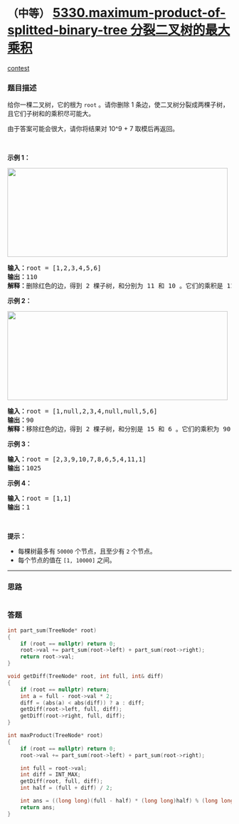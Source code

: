 # `（中等）` [5330.maximum-product-of-splitted-binary-tree 分裂二叉树的最大乘积](https://leetcode-cn.com/problems/maximum-product-of-splitted-binary-tree/)

[contest](https://leetcode-cn.com/contest/weekly-contest-174/problems/maximum-product-of-splitted-binary-tree/)

### 题目描述
<p>给你一棵二叉树，它的根为&nbsp;<code>root</code> 。请你删除 1 条边，使二叉树分裂成两棵子树，且它们子树和的乘积尽可能大。</p>

<p>由于答案可能会很大，请你将结果对 10^9 + 7 取模后再返回。</p>

<p>&nbsp;</p>

<p><strong>示例 1：</strong></p>

<p><strong><img alt="" src="https://assets.leetcode-cn.com/aliyun-lc-upload/uploads/2020/02/02/sample_1_1699.png" style="height: 200px; width: 495px;"></strong></p>

<pre><strong>输入：</strong>root = [1,2,3,4,5,6]
<strong>输出：</strong>110
<strong>解释：</strong>删除红色的边，得到 2 棵子树，和分别为 11 和 10 。它们的乘积是 110 （11*10）
</pre>

<p><strong>示例 2：</strong></p>

<p><img alt="" src="https://assets.leetcode-cn.com/aliyun-lc-upload/uploads/2020/02/02/sample_2_1699.png" style="height: 200px; width: 495px;"></p>

<pre><strong>输入：</strong>root = [1,null,2,3,4,null,null,5,6]
<strong>输出：</strong>90
<strong>解释：</strong>移除红色的边，得到 2 棵子树，和分别是 15 和 6 。它们的乘积为 90 （15*6）
</pre>

<p><strong>示例 3：</strong></p>

<pre><strong>输入：</strong>root = [2,3,9,10,7,8,6,5,4,11,1]
<strong>输出：</strong>1025
</pre>

<p><strong>示例 4：</strong></p>

<pre><strong>输入：</strong>root = [1,1]
<strong>输出：</strong>1
</pre>

<p>&nbsp;</p>

<p><strong>提示：</strong></p>

<ul>
	<li>每棵树最多有&nbsp;<code>50000</code>&nbsp;个节点，且至少有&nbsp;<code>2</code>&nbsp;个节点。</li>
	<li>每个节点的值在&nbsp;<code>[1, 10000]</code>&nbsp;之间。</li>
</ul>

            

---
### 思路
```
```



### 答题
``` C++
int part_sum(TreeNode* root)
{
	if (root == nullptr) return 0;
	root->val += part_sum(root->left) + part_sum(root->right);
	return root->val;
}

void getDiff(TreeNode* root, int full, int& diff)
{
	if (root == nullptr) return;
	int a = full - root->val * 2;
	diff = (abs(a) < abs(diff)) ? a : diff;
	getDiff(root->left, full, diff);
	getDiff(root->right, full, diff);
}

int maxProduct(TreeNode* root) 
{
	if (root == nullptr) return 0;
	root->val += part_sum(root->left) + part_sum(root->right);

	int full = root->val;
	int diff = INT_MAX;
	getDiff(root, full, diff);
	int half = (full + diff) / 2;

	int ans = ((long long)(full - half) * (long long)half) % (long long)(1e9 + 7);
	return ans;
}
```




